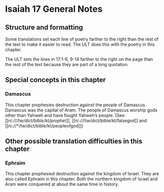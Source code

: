 # Isaiah 17 General Notes
## Structure and formatting

Some translations set each line of poetry farther to the right than the rest of the text to make it easier to read. The ULT does this with the poetry in this chapter.

The ULT sets the lines in 17:1-6, 9-14 farther to the right on the page than the rest of the text because they are part of a long quotation.

## Special concepts in this chapter

### Damascus
This chapter prophesies destruction against the people of Damascus. Damascus was the capital of Aram. The people of Damascus worship gods other than Yahweh and have fought Yahweh’s people. (See: [[rc://*/tw/dict/bible/kt/prophet]], [[rc://*/tw/dict/bible/kt/falsegod]] and [[rc://*/tw/dict/bible/kt/peopleofgod]])

## Other possible translation difficulties in this chapter

### Ephraim
This chapter prophesied destruction against the kingdom of Israel. They are also called Ephraim in this chapter. Both the northern kingdom of Israel and Aram were conquered at about the same time in history.